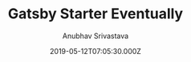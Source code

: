 ---
title: Gatsby Starter Eventually
github: https://github.com/anubhavsrivastava/gatsby-starter-eventually
demo: https://anubhavsrivastava.github.io/gatsby-starter-eventually/
author: Anubhav Srivastava
ssg:
  - Gatsby
cms:
  - Markdown
date: 2019-05-12T07:05:30.000Z
description: Gatsby.js V2 starter template based on Eventually by HTML5 UP
draft: false
publish_date: '2019-05-12T07:05:30Z'
update_date: '2022-01-13T09:41:08Z'
github_star: 34
github_fork: 19
---